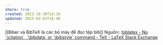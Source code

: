 ```yaml
---
share: true
created: 2023-10-30T14:29
updated: 2025-03-03T18:48
---
```

[[Biber và BibTeX là các bộ máy để đọc tệp bib]]
Nguồn:: [biblatex - No \`\\citation\`, \`\\bibdata\` or \`\\bibstyle\` command - TeX - LaTeX Stack Exchange](https://tex.stackexchange.com/a/406295/50146)